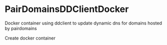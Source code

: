 # PairDomainsDDClientDocker
Docker container using ddclient to update dynamic dns for domains hosted by pairdomains

Create docker container
